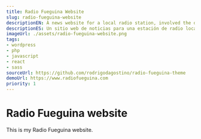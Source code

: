 ```yaml
---
title: Radio Fueguina Website
slug: radio-fueguina-website
descriptionEN: A news website for a local radio station, involved the design and development of a custom template and plugins to allow for a deep level of customization of the front page.
descriptionES: Un sitio web de noticias para una estación de radio local, requirió el diseño y desarrollo de una plantilla y plugins personalizados para permitir un nivel profundo de personalización de la portada.
imageUrl: ./assets/radio-fueguina-website.png
tags:
- wordpress
- php
- javascript
- react
- sass
sourceUrl: https://github.com/rodrigodagostino/radio-fueguina-theme
demoUrl: https://www.radiofueguina.com
priority: 1
---
```


# Radio Fueguina website
This is my Radio Fueguina website.
